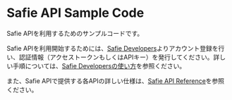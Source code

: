 # Safie API Sample Code

Safie APIを利用するためのサンプルコードです。

Safie APIを利用開始するためには、[Safie Developers](https://developers.safie.link/)よりアカウント登録を行い、認証情報（アクセストークンもしくはAPIキー）を発行してください。詳しい手順については、[Safie Developersの使い方](https://developers.safie.link/tutorial/developers)を参照ください。

また、Safie APIで提供する各APIの詳しい仕様は、[Safie API Reference](https://openapi.safie.link/redoc)を参照ください。

